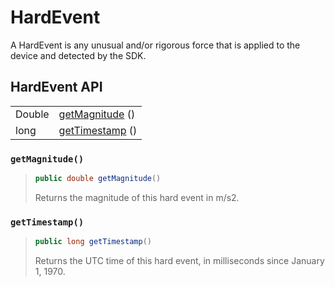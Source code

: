 # HardEvent

A HardEvent is any unusual and/or rigorous force that is applied to the device and detected by the SDK.

## HardEvent API

|  |  |
| :--- | :--- |
| Double | [getMagnitude](hardevent.md#getmagnitude) \(\) |
| long | [getTimestamp](hardevent.md#gettimestamp) \(\) |



### `getMagnitude()`

> ```java
> public double getMagnitude()
> ```
>
> Returns the magnitude of this hard event in m/s2.

### `getTimestamp()`

> ```java
> public long getTimestamp()
> ```
>
> Returns the UTC time of this hard event, in milliseconds since January 1, 1970.

